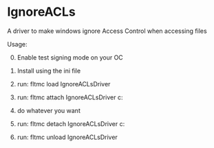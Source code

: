 # IgnoreACLs
A driver to make windows ignore Access Control when accessing files

Usage:

0. Enable test signing mode on your OC

1. Install using the ini file

2. run: fltmc load IgnoreACLsDriver

3. run: fltmc attach IgnoreACLsDriver c:

4. do whatever you want

5. run: fltmc detach IgnoreACLsDriver c:

6. run: fltmc unload IgnoreACLsDriver